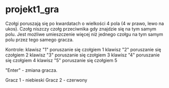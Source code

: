 # projekt1_gra

Czołgi poruszają się po kwardatach o wielkości 4 pola (4 w prawo, lewo na ukos). Czołg niszczy czołg przeciwnika gdy znajdzie się na tym samym polu. Jest możliwe umieszczenie więcej niż jednego czołgu na tym samym polu przez tego samego gracza.

Kontrole:
klawisz "1" poruszanie się czołgiem 1
klawisz "2" poruszanie się czołgiem 2
klawisz "3" poruszanie się czołgiem 3
klawisz "4" poruszanie się czołgiem 4
klawisz "5" poruszanie się czołgiem 5

"Enter" - zmiana gracza. 

Gracz 1 - niebieski
Gracz 2 - czerwony
